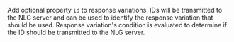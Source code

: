 Add optional property `id` to response variations.
IDs will be transmitted to the NLG server and can be used to identify the response variation that should be used.
Response variation's condition is evaluated to determine if the ID should be transmitted to the NLG server.
